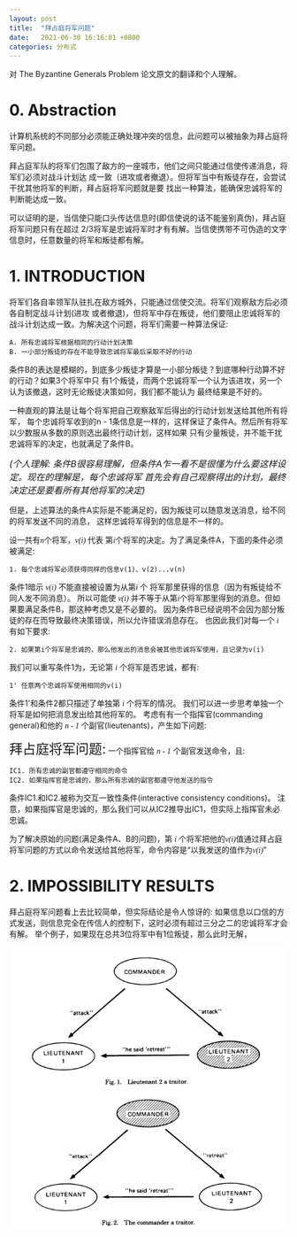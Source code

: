 ```yaml
---
layout: post
title:  "拜占庭将军问题"
date:   2021-06-30 16:16:01 +0800
categories: 分布式
---
```


对 The Byzantine Generals Problem 论文原文的翻译和个人理解。

# 0. Abstraction

计算机系统的不同部分必须能正确处理冲突的信息，此问题可以被抽象为拜占庭将军问题。

拜占庭军队的将军们包围了敌方的一座城市，他们之间只能通过信使传递消息，将军们必须对战斗计划达
成一致（进攻或者撤退）。但将军当中有叛徒存在，会尝试干扰其他将军的判断，拜占庭将军问题就是要
找出一种算法，能确保忠诚将军的判断能达成一致。

可以证明的是，当信使只能口头传达信息时(即信使说的话不能鉴别真伪)，拜占庭将军问题只有在超过
2/3将军是忠诚将军时才有有解。当信使携带不可伪造的文字信息时，任意数量的将军和叛徒都有解。

# 1. INTRODUCTION

将军们各自率领军队驻扎在敌方城外，只能通过信使交流。将军们观察敌方后必须各自制定战斗计划(进攻
或者撤退)，但将军中存在叛徒，他们要阻止忠诚将军的战斗计划达成一致。为解决这个问题，将军们需要一种算法保证:


    A. 所有忠诚将军根据相同的行动计划决策
    B. 一小部分叛徒的存在不能导致忠诚将军最后采取不好的行动

条件B的表达是模糊的，到底多少叛徒才算是一小部分叛徒？到底哪种行动算不好的行动？如果3个将军中只
有1个叛徒，而两个忠诚将军一个认为该进攻，另一个认为该撤退，这时无论叛徒决策如何，我们都不能认为
最终结果是不好的。

一种直观的算法是让每个将军把自己观察敌军后得出的行动计划发送给其他所有将军，
每个忠诚将军收到的n - 1条信息是一样的，这样保证了条件A。然后所有将军以少数服从多数的原则选出最终行动计划，这样如果
只有少量叛徒，并不能干扰忠诚将军的决定，也就满足了条件B。

*<font size=3>(个人理解: 条件B很容易理解，但条件A乍一看不是很懂为什么要这样设定。现在的理解是，每个忠诚将军
首先会有自己观察得出的计划，最终决定还是要看所有其他将军的决定)</font>*

但是，上述算法的条件A实际是不能满足的，因为叛徒可以随意发送消息，给不同的将军发送不同的消息，
这样忠诚将军得到的信息是不一样的。

设一共有<font face="MT EXTRA">*n*个</font>将军，<font face="MT EXTRA">*v(i)* </font> 代表
第<font face="MT EXTRA">*i*个</font>将军的决定。为了满足条件A，下面的条件必须被满足:

    1. 每个忠诚将军必须获得同样的信息v(1)、v(2)...v(n)
条件1暗示 *<font face="MT EXTRA">v(i)</font>* 不能直接被设置为从第<font face="MT EXTRA">*i* </font>个
将军那里获得的信息（因为有叛徒给不同人发不同消息）。
所以可能使 *<font face="MT EXTRA">v(i)</font>* 并不等于从第<font face="MT EXTRA">*i*</font>个将军那里得到的消息。但如果要满足条件B，那这种考虑又是不必要的。
因为条件B已经说明不会因为部分叛徒的存在而导致最终决策错误，所以允许错误消息存在。
也因此我们对每一个 *<font face="MT EXTRA">i</font>* 有如下要求:

    2. 如果第i个将军是忠诚的，那么他发出的消息会被其他忠诚将军使用，且记录为v(i)

我们可以重写条件1为，无论第 *<font face="MT EXTRA">i</font>* 个将军是否忠诚，都有:

    1' 任意两个忠诚将军使用相同的v(i)

条件1'和条件2都只描述了单独第 *<font face="MT EXTRA">i</font>* 个将军的情况。
我们可以进一步思考单独一个将军是如何把消息发出给其他将军的。
考虑有有一个指挥官(commanding general)和他的 *<font face="MT EXTRA">n - 1</font>* 个副官(lieutenants)，产生如下问题:

<font size=5>拜占庭将军问题:</font> 一个指挥官给 *<font face="MT EXTRA">n - 1</font>* 个副官发送命令，且:

    IC1. 所有忠诚的副官都遵守相同的命令
    IC2. 如果指挥官是忠诚的，那么所有忠诚的副官都遵守他发送的指令

条件IC1.和IC2.被称为交互一致性条件(interactive consistency conditions)。
注意，如果指挥官是忠诚的，那么我们可以从IC2推导出IC1，但实际上指挥官未必忠诚。

为了解决原始的问题(满足条件A、B的问题)，第 *<font face="MT EXTRA">i</font>* 个将军把他的<font face="MT EXTRA">*v(i)*</font>值通过拜占庭将军问题的方式以命令发送给其他将军，命令内容是“以我发送的值作为<font face="MT EXTRA">*v(i)*</font>”

# 2. IMPOSSIBILITY RESULTS

拜占庭将军问题看上去比较简单，但实际结论是令人惊讶的: 如果信息以口信的方式发送，则信息完全在传信人的控制下，这时必须有超过三分之二的忠诚将军才会有解。
举个例子，如果现在总共3位将军中有1位叛徒，那么此时无解，

![avatar](../images/The-Byzantine-Generals-Problem.png)
